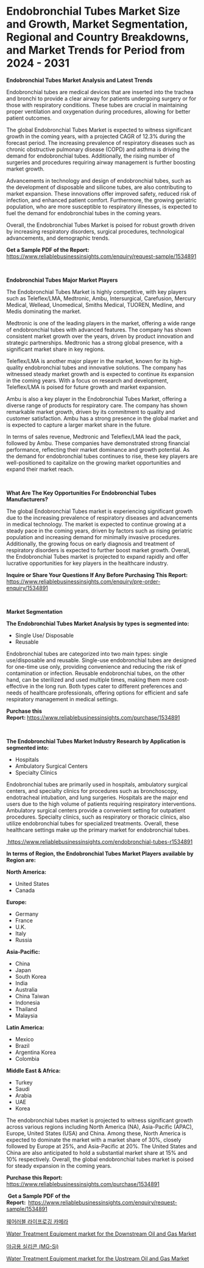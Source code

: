 <p><h1>Endobronchial Tubes Market Size and Growth, Market Segmentation, Regional and Country Breakdowns, and Market Trends for Period from 2024 -  2031</h1></p><p><strong>Endobronchial Tubes Market Analysis and Latest Trends</strong></p>
<p><p>Endobronchial tubes are medical devices that are inserted into the trachea and bronchi to provide a clear airway for patients undergoing surgery or for those with respiratory conditions. These tubes are crucial in maintaining proper ventilation and oxygenation during procedures, allowing for better patient outcomes.</p><p>The global Endobronchial Tubes Market is expected to witness significant growth in the coming years, with a projected CAGR of 12.3% during the forecast period. The increasing prevalence of respiratory diseases such as chronic obstructive pulmonary disease (COPD) and asthma is driving the demand for endobronchial tubes. Additionally, the rising number of surgeries and procedures requiring airway management is further boosting market growth.</p><p>Advancements in technology and design of endobronchial tubes, such as the development of disposable and silicone tubes, are also contributing to market expansion. These innovations offer improved safety, reduced risk of infection, and enhanced patient comfort. Furthermore, the growing geriatric population, who are more susceptible to respiratory illnesses, is expected to fuel the demand for endobronchial tubes in the coming years.</p><p>Overall, the Endobronchial Tubes Market is poised for robust growth driven by increasing respiratory disorders, surgical procedures, technological advancements, and demographic trends.</p></p>
<p><strong>Get a Sample PDF of the Report:&nbsp;</strong> <a href="https://www.reliablebusinessinsights.com/enquiry/request-sample/1534891">https://www.reliablebusinessinsights.com/enquiry/request-sample/1534891</a></p>
<p>&nbsp;</p>
<p><strong>Endobronchial Tubes Major Market Players</strong></p>
<p><p>The Endobronchial Tubes Market is highly competitive, with key players such as Teleflex/LMA, Medtronic, Ambu, Intersurgical, Carefusion, Mercury Medical, Wellead, Unomedical, Smiths Medical, TUOREN, Medline, and Medis dominating the market. </p><p>Medtronic is one of the leading players in the market, offering a wide range of endobronchial tubes with advanced features. The company has shown consistent market growth over the years, driven by product innovation and strategic partnerships. Medtronic has a strong global presence, with a significant market share in key regions.</p><p>Teleflex/LMA is another major player in the market, known for its high-quality endobronchial tubes and innovative solutions. The company has witnessed steady market growth and is expected to continue its expansion in the coming years. With a focus on research and development, Teleflex/LMA is poised for future growth and market expansion.</p><p>Ambu is also a key player in the Endobronchial Tubes Market, offering a diverse range of products for respiratory care. The company has shown remarkable market growth, driven by its commitment to quality and customer satisfaction. Ambu has a strong presence in the global market and is expected to capture a larger market share in the future.</p><p>In terms of sales revenue, Medtronic and Teleflex/LMA lead the pack, followed by Ambu. These companies have demonstrated strong financial performance, reflecting their market dominance and growth potential. As the demand for endobronchial tubes continues to rise, these key players are well-positioned to capitalize on the growing market opportunities and expand their market reach.</p></p>
<p>&nbsp;</p>
<p><strong>What Are The Key Opportunities For Endobronchial Tubes Manufacturers?</strong></p>
<p><p>The global Endobronchial Tubes market is experiencing significant growth due to the increasing prevalence of respiratory diseases and advancements in medical technology. The market is expected to continue growing at a steady pace in the coming years, driven by factors such as rising geriatric population and increasing demand for minimally invasive procedures. Additionally, the growing focus on early diagnosis and treatment of respiratory disorders is expected to further boost market growth. Overall, the Endobronchial Tubes market is projected to expand rapidly and offer lucrative opportunities for key players in the healthcare industry.</p></p>
<p><strong>Inquire or Share Your Questions If Any Before Purchasing This Report:</strong> <a href="https://www.reliablebusinessinsights.com/enquiry/pre-order-enquiry/1534891">https://www.reliablebusinessinsights.com/enquiry/pre-order-enquiry/1534891</a></p>
<p>&nbsp;</p>
<p><strong>Market Segmentation</strong></p>
<p><strong>The Endobronchial Tubes Market Analysis by types is segmented into:</strong></p>
<p><ul><li>Single Use/ Disposable</li><li>Reusable</li></ul></p>
<p><p>Endobronchial tubes are categorized into two main types: single use/disposable and reusable. Single-use endobronchial tubes are designed for one-time use only, providing convenience and reducing the risk of contamination or infection. Reusable endobronchial tubes, on the other hand, can be sterilized and used multiple times, making them more cost-effective in the long run. Both types cater to different preferences and needs of healthcare professionals, offering options for efficient and safe respiratory management in medical settings.</p></p>
<p><strong>Purchase this Report:&nbsp;</strong><a href="https://www.reliablebusinessinsights.com/purchase/1534891">https://www.reliablebusinessinsights.com/purchase/1534891</a></p>
<p>&nbsp;</p>
<p><strong>The Endobronchial Tubes Market Industry Research by Application is segmented into:</strong></p>
<p><ul><li>Hospitals</li><li>Ambulatory Surgical Centers</li><li>Specialty Clinics</li></ul></p>
<p><p>Endobronchial tubes are primarily used in hospitals, ambulatory surgical centers, and specialty clinics for procedures such as bronchoscopy, endotracheal intubation, and lung surgeries. Hospitals are the major end users due to the high volume of patients requiring respiratory interventions. Ambulatory surgical centers provide a convenient setting for outpatient procedures. Specialty clinics, such as respiratory or thoracic clinics, also utilize endobronchial tubes for specialized treatments. Overall, these healthcare settings make up the primary market for endobronchial tubes.</p></p>
<p><a href="https://www.reliablebusinessinsights.com/endobronchial-tubes-r1534891">&nbsp;https://www.reliablebusinessinsights.com/endobronchial-tubes-r1534891</a></p>
<p><strong>In terms of Region, the Endobronchial Tubes Market Players available by Region are:</strong></p>
<p>
    <p> <strong> North America: </strong>
        <ul>
            <li>United States</li>
            <li>Canada</li>
        </ul>
        </p> 
    <p> <strong> Europe: </strong>
        <ul>
            <li>Germany</li>
            <li>France</li>
            <li>U.K.</li>
            <li>Italy</li>
            <li>Russia</li>
        </ul>
        </p> 
    <p> <strong> Asia-Pacific: </strong>
        <ul>
            <li>China</li>
            <li>Japan</li>
            <li>South Korea</li>
            <li>India</li>
            <li>Australia</li>
            <li>China Taiwan</li>
            <li>Indonesia</li>
            <li>Thailand</li>
            <li>Malaysia</li>
        </ul>
        </p> 
    <p> <strong> Latin America: </strong>
        <ul>
            <li>Mexico</li>
            <li>Brazil</li>
            <li>Argentina Korea</li>
            <li>Colombia</li>
        </ul>
        </p> 
    <p> <strong> Middle East & Africa: </strong>
        <ul>
            <li>Turkey</li>
            <li>Saudi</li>
            <li>Arabia</li>
            <li>UAE</li>
            <li>Korea</li>
        </ul>
    </p>
    </p>
<p><p>The endobronchial tubes market is projected to witness significant growth across various regions including North America (NA), Asia-Pacific (APAC), Europe, United States (USA) and China. Among these, North America is expected to dominate the market with a market share of 30%, closely followed by Europe at 25%, and Asia-Pacific at 20%. The United States and China are also anticipated to hold a substantial market share at 15% and 10% respectively. Overall, the global endobronchial tubes market is poised for steady expansion in the coming years.</p></p>
<p><strong>Purchase this Report: </strong><a href="https://www.reliablebusinessinsights.com/purchase/1534891">https://www.reliablebusinessinsights.com/purchase/1534891</a></p>
<p>&nbsp;<strong>Get a Sample PDF of the Report:&nbsp;&nbsp;</strong><a href="https://www.reliablebusinessinsights.com/enquiry/request-sample/1534891">https://www.reliablebusinessinsights.com/enquiry/request-sample/1534891</a></p>
<p><strong></strong></p>
<p><p><a href="https://github.com/risastia4/Market-Research-Report-List-1/blob/main/7216487180939.md">웨어러블 라이프로깅 카메라</a></p><p><a href="https://github.com/LiamDavis60/Market-Research-Report-List-1/blob/main/water-treatment-equipment-market-for-the-downstream-oil-and-gas-market.md">Water Treatment Equipment market for the Downstream Oil and Gas Market</a></p><p><a href="https://github.com/amuji413411/Market-Research-Report-List-1/blob/main/3643402180938.md">야금용 실리콘 (MG-Si)</a></p><p><a href="https://github.com/anwarsahrul281/Market-Research-Report-List-1/blob/main/water-treatment-equipment-market-for-the-upstream-oil-and-gas-market.md">Water Treatment Equipment market for the Upstream Oil and Gas Market</a></p></p>